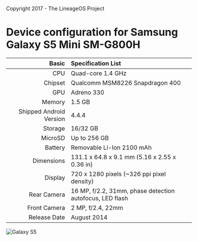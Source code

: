 Copyright 2017 - The LineageOS Project

Device configuration for Samsung Galaxy S5 Mini SM-G800H
========================================

Basic   | Specification List
-------:|:-------------------------
CPU     | Quad-core 1.4 GHz
Chipset | Qualcomm MSM8226 Snapdragon 400
GPU     | Adreno 330
Memory  | 1.5 GB
Shipped Android Version | 4.4.4
Storage | 16/32 GB
MicroSD | Up to 256 GB
Battery | Removable Li-Ion 2100 mAh
Dimensions | 131.1 x 64.8 x 9.1 mm (5.16 x 2.55 x 0.36 in)
Display | 720 x 1280 pixels (~326 ppi pixel density)
Rear Camera  | 16 MP, f/2.2, 31mm, phase detection autofocus, LED flash
Front Camera | 2 MP, f/2.4, 22mm
Release Date | August 2014

![Galaxy S5](http://cdn2.gsmarena.com/vv/pics/samsung/samsung-galaxy-s5-mini-duos-1.jpg "Galaxy S5")

